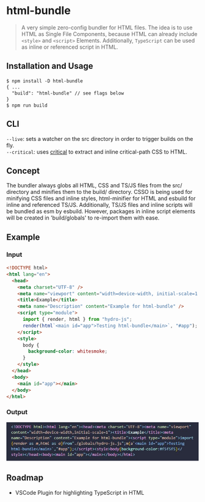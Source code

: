 # html-bundle

> A very simple zero-config bundler for HTML files. The idea is to use HTML as Single File Components, because HTML can already include `<style>` and `<script>` Elements. Additionally, `TypeScript` can be used as inline or referenced script in HTML.

## Installation and Usage

```properties
$ npm install -D html-bundle
{ ...
  "build": "html-bundle" // see flags below
}
$ npm run build
```

## CLI

`--live`: sets a watcher on the src directory in order to trigger builds on the fly.<br>
`--critical`: uses [critical](https://www.npmjs.com/package/critical) to extract and inline critical-path CSS to HTML.

## Concept

The bundler always globs all HTML, CSS and TS/JS files from the src/ directory and minifies them to the build/ directory. CSSO is being used for minifying CSS files and inline styles, html-minifier for HTML and esbuild for inline and referenced TS/JS. Additionally, TS/JS files and inline scripts will be bundled as esm by esbuild. However, packages in inline script elements will be created in 'build/globals' to re-import them with ease.

## Example

### Input

```html
<!DOCTYPE html>
<html lang="en">
  <head>
    <meta charset="UTF-8" />
    <meta name="viewport" content="width=device-width, initial-scale=1.0" />
    <title>Example</title>
    <meta name="Description" content="Example for html-bundle" />
    <script type="module">
      import { render, html } from "hydro-js";
      render(html`<main id="app">Testing html-bundle</main>`, "#app");
    </script>
    <style>
      body {
        background-color: whitesmoke;
      }
    </style>
  </head>
  <body>
    <main id="app"></main>
  </body>
</html>
```

### Output

![Output](output.JPG)

## Roadmap

- VSCode Plugin for highlighting TypeScript in HTML
